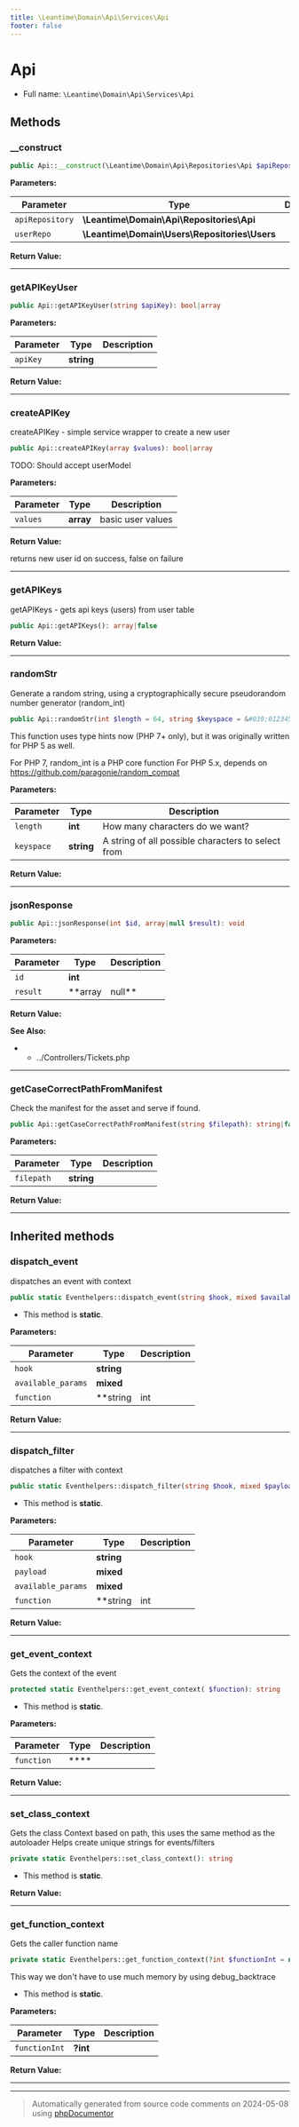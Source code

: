 ```yaml
---
title: \Leantime\Domain\Api\Services\Api
footer: false
---
```


# Api





* Full name: `\Leantime\Domain\Api\Services\Api`



## Methods

### __construct



```php
public Api::__construct(\Leantime\Domain\Api\Repositories\Api $apiRepository, \Leantime\Domain\Users\Repositories\Users $userRepo): mixed
```








**Parameters:**

| Parameter | Type | Description |
|-----------|------|-------------|
| `apiRepository` | **\Leantime\Domain\Api\Repositories\Api** |  |
| `userRepo` | **\Leantime\Domain\Users\Repositories\Users** |  |


**Return Value:**





---
### getAPIKeyUser



```php
public Api::getAPIKeyUser(string $apiKey): bool|array
```








**Parameters:**

| Parameter | Type | Description |
|-----------|------|-------------|
| `apiKey` | **string** |  |


**Return Value:**





---
### createAPIKey

createAPIKey - simple service wrapper to create a new user

```php
public Api::createAPIKey(array $values): bool|array
```

TODO: Should accept userModel






**Parameters:**

| Parameter | Type | Description |
|-----------|------|-------------|
| `values` | **array** | basic user values |


**Return Value:**

returns new user id on success, false on failure



---
### getAPIKeys

getAPIKeys - gets api keys (users) from user table

```php
public Api::getAPIKeys(): array|false
```









**Return Value:**





---
### randomStr

Generate a random string, using a cryptographically secure
pseudorandom number generator (random_int)

```php
public Api::randomStr(int $length = 64, string $keyspace = &#039;0123456789abcdefghijklmnopqrstuvwxyzABCDEFGHIJKLMNOPQRSTUVWXYZ&#039;): string
```

This function uses type hints now (PHP 7+ only), but it was originally
written for PHP 5 as well.

For PHP 7, random_int is a PHP core function
For PHP 5.x, depends on https://github.com/paragonie/random_compat






**Parameters:**

| Parameter | Type | Description |
|-----------|------|-------------|
| `length` | **int** | How many characters do we want? |
| `keyspace` | **string** | A string of all possible characters to select from |


**Return Value:**





---
### jsonResponse



```php
public Api::jsonResponse(int $id, array|null $result): void
```








**Parameters:**

| Parameter | Type | Description |
|-----------|------|-------------|
| `id` | **int** |  |
| `result` | **array|null** |  |


**Return Value:**




**See Also:**

*  - ../Controllers/Tickets.php

---
### getCaseCorrectPathFromManifest

Check the manifest for the asset and serve if found.

```php
public Api::getCaseCorrectPathFromManifest(string $filepath): string|false
```








**Parameters:**

| Parameter | Type | Description |
|-----------|------|-------------|
| `filepath` | **string** |  |


**Return Value:**





---


## Inherited methods

### dispatch_event

dispatches an event with context

```php
public static Eventhelpers::dispatch_event(string $hook, mixed $available_params = [], string|int|null $function = null): void
```



* This method is **static**.




**Parameters:**

| Parameter | Type | Description |
|-----------|------|-------------|
| `hook` | **string** |  |
| `available_params` | **mixed** |  |
| `function` | **string|int|null** |  |


**Return Value:**





---
### dispatch_filter

dispatches a filter with context

```php
public static Eventhelpers::dispatch_filter(string $hook, mixed $payload, mixed $available_params = [], string|int|null $function = null): mixed
```



* This method is **static**.




**Parameters:**

| Parameter | Type | Description |
|-----------|------|-------------|
| `hook` | **string** |  |
| `payload` | **mixed** |  |
| `available_params` | **mixed** |  |
| `function` | **string|int|null** |  |


**Return Value:**





---
### get_event_context

Gets the context of the event

```php
protected static Eventhelpers::get_event_context( $function): string
```



* This method is **static**.




**Parameters:**

| Parameter | Type | Description |
|-----------|------|-------------|
| `function` | **** |  |


**Return Value:**





---
### set_class_context

Gets the class Context based on path, this uses the same method as the autoloader
Helps create unique strings for events/filters

```php
private static Eventhelpers::set_class_context(): string
```



* This method is **static**.





**Return Value:**





---
### get_function_context

Gets the caller function name

```php
private static Eventhelpers::get_function_context(?int $functionInt = null): string
```

This way we don't have to use much memory by using debug_backtrace

* This method is **static**.




**Parameters:**

| Parameter | Type | Description |
|-----------|------|-------------|
| `functionInt` | **?int** |  |


**Return Value:**





---


---
> Automatically generated from source code comments on 2024-05-08 using [phpDocumentor](http://www.phpdoc.org/)
